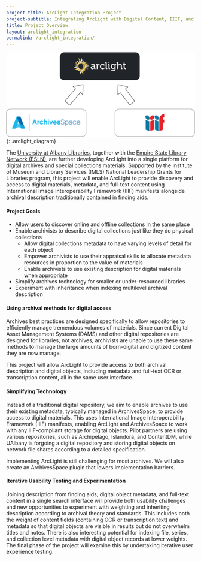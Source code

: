 ```yaml
---
project-title: ArcLight Integration Project
project-subtitle: Integrating ArcLight with Digital Content, IIIF, and ArchivesSpace
title: Project Overview
layout: arclight_integration
permalink: /arclight_integration/
---
```


![Diagram showing ArcLight at the top, with ArchivesSpace and IIIF below it with arrows towards ArcLight.](../img/arclight_integration.png){: .arclight_diagram}

The [University at Albany Libraries](https://library.albany.edu/), together with the [Empire State Library Network (ESLN)](https://www.esln.org/), are further developing ArcLight into a single platform for digital archives and special collections materials. Supported by the Institute of Museum and Library Services (IMLS) National Leadership Grants for Libraries program, this project will enable ArcLight to provide discovery and access to digital materials, metadata, and full-text content using International Image Interoperability Framework (IIIF) manifests alongside archival description traditionally contained in finding aids.

#### Project Goals

* Allow users to discover online and offline collections in the same place
* Enable archivists to describe digital collections just like they do physical collections
	* Allow digital collections metadata to have varying levels of detail for each object
	* Empower archivists to use their appraisal skills to allocate metadata resources in proportion to the value of materials
	* Enable archivists to use existing description for digital materials when appropriate
* Simplify archives technology for smaller or under-resourced libraries
* Experiment with inheritance when indexing multilevel archival description

#### Using archival methods for digital access

Archives best practices are designed specifically to allow repositories to efficiently manage tremendous volumes of materials. Since current Digital Asset Management Systems (DAMS) and other digital repositories are designed for libraries, not archives, archivists are unable to use these same methods to manage the large amounts of born-digital and digitized content they are now manage.

This project will allow ArcLight to provide access to both archival description and digital objects, including metadata and full-text OCR or transcription content, all in the same user interface.

#### Simplifying Technology

Instead of a traditional digital repository, we aim to enable archives to use their existing metadata, typically managed in ArchivesSpace, to provide access to digital materials. This uses International Image Interoperability Framework (IIIF) manifests, enabling ArcLight and ArchivesSpace to work with any IIIF-compliant storage for digital objects. Pilot partners are using various repositories, such as Archipelago, Islandora, and ContentDM, while UAlbany is forgoing a digital repository and storing digital objects on network file shares according to a detailed specification.

Implementing ArcLight is still challenging for most archives. We will also create an ArchivesSpace plugin that lowers implementation barriers.

#### Iterative Usability Testing and Experimentation

Joining description from finding aids, digital object metadata, and full-text content in a single search interface will provide both usability challenges and new opportunities to experiment with weighting and inheriting description according to archival theory and standards. This includes both the weight of content fields (containing OCR or transcription text) and metadata so that digital objects are visible in results but do not overwhelm titles and notes. There is also interesting potential for indexing file, series, and collection level metadata with digital object records at lower weights. The final phase of the project will examine this by undertaking iterative user experience testing.
